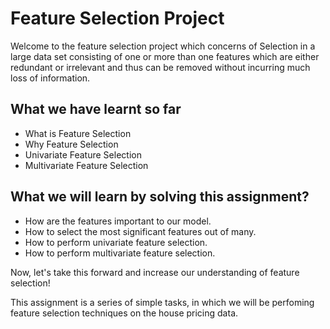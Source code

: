 # Feature Selection Project 

Welcome to the feature selection project which concerns of Selection
in a large data set consisting of one or more than one features which are either redundant or irrelevant
and thus can be removed without incurring much loss of information.

## What we have learnt so far 

* What is Feature Selection
* Why Feature Selection
* Univariate Feature Selection
* Multivariate Feature Selection


## What we will learn by solving this assignment?

* How are the features important to our model.
* How to select the most significant features out of many.
* How to perform univariate feature selection.
* How to perform multivariate feature selection.

Now, let's take this forward and increase our understanding of feature selection!

This assignment is a series of simple tasks, in which we will be perfoming feature selection techniques on the house pricing data.
